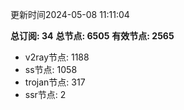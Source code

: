 更新时间2024-05-08 11:11:04

**总订阅: 34**
**总节点: 6505**
**有效节点: 2565**
- v2ray节点: 1188
- ss节点: 1058
- trojan节点: 317
- ssr节点: 2
